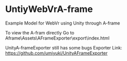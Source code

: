 # UntiyWebVrA-frame
Example Model for WebVr using Unity through A-frame

To view the A-fram directly 
Go to Aframe\Assets\AFrameExporter\export\index.html

UnityA-frameExporter still has some bugs
Exporter Link:
https://github.com/umiyuki/UnityAFrameExporter

